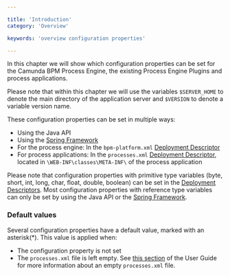 ```yaml
---

title: 'Introduction'
category: 'Overview'

keywords: 'overview configuration properties'

---
```


In this chapter we will show which configuration properties can be set for the Camunda BPM Process Engine, the existing Process Engine Plugins and process applications.

<div class="alert alert-info">
  Please note that within this chapter we will use the variables <code>$SERVER_HOME</code> to denote the main directory of the application server and <code>$VERSION</code> to denote a variable version name.
</div>

These configuration properties can be set in multiple ways:

* Using the Java API
* Using the [Spring Framework](ref:/guides/user-guide/#spring-framework-integration)
* For the process engine: In the `bpm-platform.xml` [Deployment Descriptor](ref:/api-references/deployment-descriptors/#descriptors-bpm-platformxml)
* For process applications: In the `processes.xml` [Deployment Descriptor](ref:/api-references/deployment-descriptors/#descriptors-processesxml), located in `\WEB-INF\classes\META-INF\` of the process application

<div class="alert alert-info">
  Please note that configuration properties with primitive type variables (byte, short, int, long, char, float, double, boolean) can be set in the <a href="ref:/api-references/deployment-descriptors/">Deployment Descriptors</a>. Most configuration properties with reference type variables can only be set by using the Java API or the <a href="ref:/guides/user-guide/#spring-framework-integration">Spring Framework</a>.
</div>

### Default values

Several configuration properties have a default value, marked with an asterisk(*). This value is applied when:

* The configuration property is not set
* The `processes.xml` file is left empty. See [this section](ref:/guides/user-guide/#process-applications-the-processesxml-deployment-descriptor-empty-processesxml) of the User Guide for more information about an empty `processes.xml` file.
